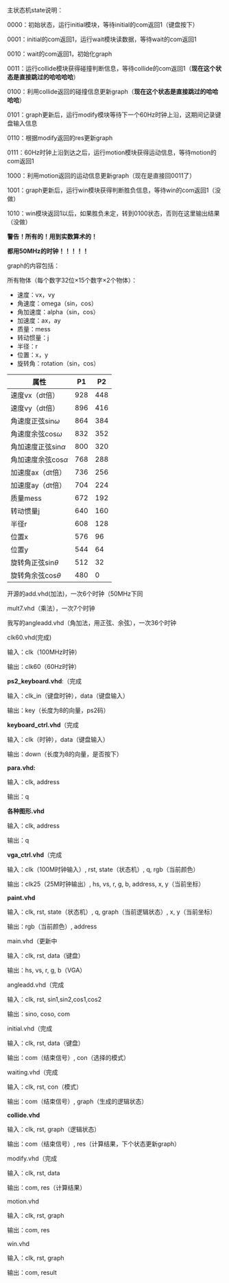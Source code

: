 主状态机state说明：

0000：初始状态，运行initial模块，等待initial的com返回1（键盘按下）

0001：initial的com返回1，运行wait模块读数据，等待wait的com返回1

0010：wait的com返回1，初始化graph

0011：运行collide模块获得碰撞判断信息，等待collide的com返回1（**现在这个状态是直接跳过的哈哈哈哈**）

0100：利用collide返回的碰撞信息更新graph（**现在这个状态是直接跳过的哈哈哈哈**）

0101：graph更新后，运行modify模块等待下一个60Hz时钟上沿，这期间记录键盘输入信息

0110：根据modify返回的res更新graph

0111：60Hz时钟上沿到达之后，运行motion模块获得运动信息，等待motion的com返回1

1000：利用motion返回的运动信息更新graph（现在是直接回0011了）

1001：graph更新后，运行win模块获得判断胜负信息，等待win的com返回1（没做）

1010：win模块返回1以后，如果胜负未定，转到0100状态，否则在这里输出结果（没做）

 

**警告！所有的！用到实数算术的！**

**都用50MHz的时钟！！！！！**



graph的内容包括：

所有物体（每个数字32位×15个数字×2个物体）：

* 速度：vx，vy
* 角速度：omega（sin，cos）
* 角加速度：alpha（sin，cos）
* 加速度：ax，ay
* 质量：mess
* 转动惯量：j
* 半径：r
* 位置：x，y
* 旋转角：rotation（sin，cos）

| 属性                    | P1   | P2   |
| ----------------------- | ---- | ---- |
| 速度vx（dt倍）          | 928  | 448  |
| 速度vy（dt倍）          | 896  | 416  |
| 角速度正弦sin$\omega$   | 864  | 384  |
| 角速度余弦cos$\omega$   | 832  | 352  |
| 角加速度正弦sin$\alpha$ | 800  | 320  |
| 角加速度余弦cos$\alpha$ | 768  | 288  |
| 加速度ax（dt倍）        | 736  | 256  |
| 加速度ay（dt倍）        | 704  | 224  |
| 质量mess                | 672  | 192  |
| 转动惯量j               | 640  | 160  |
| 半径r                   | 608  | 128  |
| 位置x                   | 576  | 96   |
| 位置y                   | 544  | 64   |
| 旋转角正弦sin$\theta$   | 512  | 32   |
| 旋转角余弦cos$\theta$   | 480  | 0    |

 

开源的add.vhd(加法)，一次6个时钟（50MHz下同

mult7.vhd（乘法），一次7个时钟

我写的angleadd.vhd（角加法，用正弦、余弦），一次36个时钟



clk60.vhd(完成)

输入：clk（100MHz时钟）

输出：clk60（60Hz时钟）



**ps2_keyboard.vhd**:（完成

输入：clk_in（键盘时钟），data（键盘输入）

输出：key（长度为8的向量，ps2码）

 

**keyboard_ctrl.vhd**（完成

输入：clk（时钟），data（键盘输入）

输出：down（长度为8的向量，是否按下）



**para.vhd:**

输入：clk, address

输出：q

 

**各种图形.vhd** 

输入：clk, address

输出：q

 

**vga_ctrl.vhd**（完成 

输入：clk（100M时钟输入）, rst, state（状态机）, q, rgb（当前颜色）

输出：clk25（25M时钟输出）, hs, vs, r, g, b, address, x, y（当前坐标）

 

**paint.vhd**

输入：clk, rst, state（状态机）, q, graph（当前逻辑状态）, x, y（当前坐标）

输出：rgb（当前颜色）, address

 

main.vhd（更新中

输入：clk, rst, data（键盘）

输出：hs, vs, r, g, b（VGA）

 

angleadd.vhd（完成

输入：clk, rst, sin1,sin2,cos1,cos2

输出：sino, coso, com



initial.vhd（完成

输入：clk, rst, data（键盘）

输出：com（结束信号）, con（选择的模式）

 

waiting.vhd（完成

输入：clk, rst, con（模式）

输出：com（结束信号）, graph（生成的逻辑状态）

 

**collide.vhd**

输入：clk, rst, graph（逻辑状态）

输出：com（结束信号）, res（计算结果，下个状态更新graph）

 

modify.vhd（完成

输入：clk, rst, data

输出：com, res（计算结果）

 

motion.vhd

输入：clk, rst, graph

输出：com, res

 

win.vhd

输入：clk, rst, graph

输出：com, result
